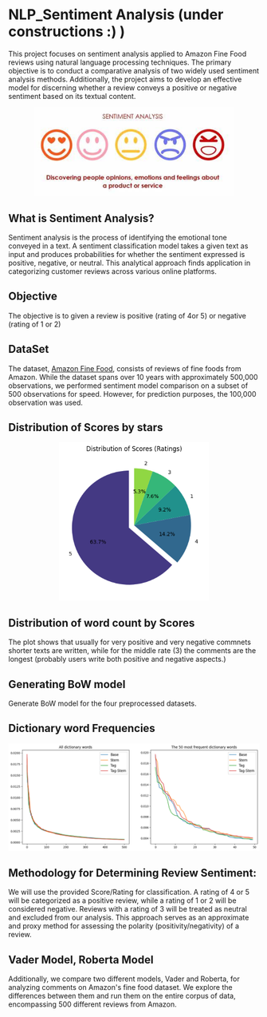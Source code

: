 # NLP_Sentiment Analysis (under constructions :) )

This project focuses on sentiment analysis applied to Amazon Fine Food reviews using natural language processing techniques. The primary objective is to conduct a comparative analysis of two widely used sentiment analysis methods. Additionally, the project aims to develop an effective model for discerning whether a review conveys a positive or negative sentiment based on its textual content.

<p align="center">
    <img width="400" src="/Images/OIP.jpg" alt="Material Bread logo">
</p>

## What is Sentiment Analysis?

Sentiment analysis is the process of identifying the emotional tone conveyed in a text. A sentiment classification model takes a given text as input and produces probabilities for whether the sentiment expressed is positive, negative, or neutral. This analytical approach finds application in categorizing customer reviews across various online platforms.

## Objective

The objective is to given a review is positive (rating of 4or 5) or negative (rating of 1 or 2)


## DataSet

The dataset, [Amazon Fine Food](https://www.kaggle.com/snap/amazon-fine-food-reviews), consists of reviews of fine foods from Amazon. While the dataset spans over 10 years with approximately 500,000 observations, we performed sentiment model comparison on a subset of 500 observations for speed. However, for prediction purposes, the 100,000 observation was used.

## Distribution of Scores by stars

<p align="center">
    <img width="300" src="/Images/Score_Distribution.png" alt="Material Bread logo">
</p>  

## Distribution of word count by Scores

The plot shows that usually for very positive and very negative commnets shorter texts are written, while for the middle rate (3) the comments are the longest (probably users write both positive and negative aspects.)


## Generating BoW model

Generate BoW model for the four preprocessed datasets.


## Dictionary word Frequencies

<p align="center">
    <img width="800" src="/Images/word_fre_dic.png" alt="Material Bread logo">
</p>  

## Methodology for Determining Review Sentiment:

We will use the provided Score/Rating for classification. A rating of 4 or 5 will be categorized as a positive review, while a rating of 1 or 2 will be considered negative. Reviews with a rating of 3 will be treated as neutral and excluded from our analysis. This approach serves as an approximate and proxy method for assessing the polarity (positivity/negativity) of a review.


## Vader Model, Roberta Model
Additionally, we compare two different models, Vader and Roberta, for analyzing comments on Amazon's fine food dataset. We explore the differences between them and run them on the entire corpus of data, encompassing 500 different reviews from Amazon.



